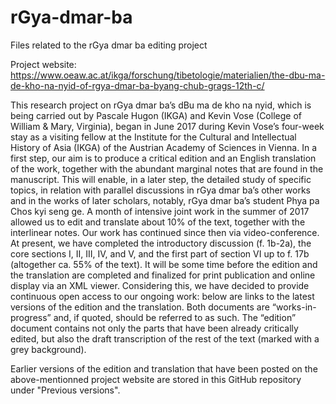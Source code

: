 # rGya-dmar-ba

Files related to the rGya dmar ba editing project

Project website: https://www.oeaw.ac.at/ikga/forschung/tibetologie/materialien/the-dbu-ma-de-kho-na-nyid-of-rgya-dmar-ba-byang-chub-grags-12th-c/

This research project on rGya dmar ba’s dBu ma de kho na nyid, which is being carried out by Pascale Hugon (IKGA) and Kevin Vose (College of William & Mary, Virginia), began in June 2017 during Kevin Vose’s four-week stay as a visiting fellow at the Institute for the Cultural and Intellectual History of Asia (IKGA) of the Austrian Academy of Sciences in Vienna. In a first step, our aim is to produce a critical edition and an English translation of the work, together with the abundant marginal notes that are found in the manuscript. This will enable, in a later step, the detailed study of specific topics, in relation with parallel discussions in rGya dmar ba’s other works and in the works of later scholars, notably, rGya dmar ba’s student Phya pa Chos kyi seng ge. A month of intensive joint work in the summer of 2017 allowed us to edit and translate about 10% of the text, together with the interlinear notes. Our work has continued since then via video-conference. At present, we have completed the introductory discussion (f. 1b-2a), the core sections I, II, III, IV, and V, and the first part of section VI up to f. 17b (altogether ca. 55% of the text). It will be some time before the edition and the translation are completed and finalized for print publication and online display via an XML viewer. Considering this, we have decided to provide continuous open access to our ongoing work: below are links to the latest versions of the edition and the translation. Both documents are “works-in-progress” and, if quoted, should be referred to as such. The “edition” document contains not only the parts that have been already critically edited, but also the draft transcription of the rest of the text (marked with a grey background).

Earlier versions of the edition and translation that have been posted on the above-mentionned project website are stored in this GitHub repository under "Previous versions".
